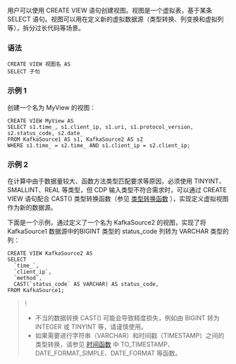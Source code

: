 用户可以使用 CREATE VIEW 语句创建视图。视图是一个虚拟表，基于某条 SELECT 语句。视图可以用在定义新的虚拟数据源（类型转换、列变换和虚拟列等），拆分过长代码等场景。

### 语法
```
CREATE VIEW 视图名 AS
SELECT 子句
```
### 示例 1
创建一个名为 MyView 的视图：
```
CREATE VIEW MyView AS
SELECT s1.time_, s1.client_ip, s1.uri, s1.protocol_version, s2.status_code, s2.date_
FROM KafkaSource1 AS s1, KafkaSource2 AS s2
WHERE s1.time_ = s2.time_ AND s1.client_ip = s2.client_ip;
```

### 示例 2
在计算中由于数据量较大、函数方法类型匹配要求等原因，必须使用 TINYINT、SMALLINT、REAL 等类型，但 CDP 输入类型不符合需求时，可以通过 CREATE VIEW 语句配合 CAST() 类型转换函数（参见 [类型转换函数](/document/product/849/18079) ），实现定义虚拟视图作为新的数据源。

下面是一个示例，通过定义了一个名为 KafkaSource2 的视图，实现了将 KafkaSource1 数据源中的BIGINT 类型的 status_code 列转为 VARCHAR 类型的列：
```
CREATE VIEW KafkaSource2 AS 
SELECT 
  `time_`,
  `client_ip`,
  `method`,
  CAST(`status_code` AS VARCHAR) AS status_code,
FROM KafkaSource1;
```
>!
>- 不当的数据转换 CAST() 可能会导致精度损失，例如由 BIGINT 转为 INTEGER 或 TINYINT 等，请谨慎使用。
>- 如果需要进行字符串（VARCHAR）和时间戳（TIMESTAMP）之间的类型转换，请参见 [时间函数](/document/product/849/18075) 中 TO_TIMESTAMP、DATE_FORMAT_SIMPLE、DATE_FORMAT 等函数。
